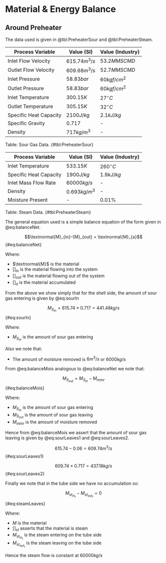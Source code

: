 # Material \& Energy Balance

## Around Preheater

The data used is given in @tbl:PreheaterSour and @tbl:PreheaterSteam.

| Process Variable       | Value  (SI)           | Value (Industry)     |
|------------------------|-----------------------|----------------------|
| Inlet Flow Velocity    | $615.74 \si{m^{3}/s}$ | $53.2 \si{MMSCMD}$   |
| Outlet Flow Velocity   | $609.68 \si{m^{3}/s}$ | $52.7 \si{MMSCMD}$   |
| Inlet Pressure         | $58.83 \si{bar}$      | $60 \si{kgf/cm^{2}}$ |
| Outlet Pressure        | $58.83 \si{bar}$      | $60 \si{kgf/cm^{2}}$ |
| Inlet Temperature      | $300.15 \si{K}$       | $27^{\circ}C$        |
| Outlet Temperature     | $305.15 \si{K}$       | $32^{\circ}C$        |
| Specific Heat Capacity | $2100 \si{J/kg}$      | $2.1\si{kJ/kg}$      |
| Specific Gravity       | $0.717$               | -                    |
| Density                | $717 \si{kg/m^{3}}$   | -                    |
Table: Sour Gas Data. {#tbl:PreheaterSour}

| Process Variable       | Value  (SI)           | Value (Industry)    |
|------------------------|-----------------------|---------------------|
| Inlet Temperature      | $533.15 \si{K}$       | $260^{\circ}C$ |
| Specific Heat Capacity | $1900 \si{J/kg}$      | $1.9\si{kJ/kg}$     |
| Inlet Mass Flow Rate   | $60000 \si{kg/s}$     | -                   |
| Density                | $0.693 \si{kg/m^{3}}$ | -                   |
| Moisture Present       | -                     | $0.01\%$            |
Table: Steam Data. {#tbl:PreheaterSteam}

The general equation used is a simple balance equation of the form given in
@eq:balanceNet.

$$\textnormal{M}_{in}-{M}_{out} = \textnormal{M}_{a}$${#eq:balanceNet}

Where:

* $\textnormal{M}$ is the material
* $[]_{in}$ is the material flowing into the system
* $[]_{out}$ is the material flowing out of the system
* $[]_{a}$ is the material accumulated

From the above we show simply that for the shell side, the amount of sour gas
entering is given by @eq:sourIn

$$M_{S_{in}}=615.74 \times 0.717 = 441.48 \si{kg/s} $${#eq:sourIn}

Where: 

* $M_{S_{in}}$ is the amount of sour gas entering

Also we note that:

* The amount of moisture removed is $6\si{m^{3}/s}$ or $6000\si{kg/s}$

From @eq:balanceMois analogous to @eq:balanceNet we note that: 

$$ M_{S_{out}}=M_{S_{in}} - M_{mmr} $${#eq:balanceMois}

Where:

* $M_{S_{in}}$ is the amount of sour gas entering
* $M_{S_{out}}$ is the amount of sour gas leaving
* $M_{mmr}$ is the amount of moisture removed

Hence from @eq:balanceMois we assert that the amount of sour gas leaving is
given by @eq:sourLeaves1 and @eq:sourLeaves2.

$$615.74-0.06=609.74\si{m^3/s}$${#eq:sourLeaves1}

$$609.74\times 0.717 = 437.18\si{kg/s}$${#eq:sourLeaves2}

Finally we note that in the tube side we have no accumulation so:

$$M_{st_{in_{t}}}-M_{st_{out_{t}}}=0 $${#eq:steamLeaves}

Where:

* $M$ is the material
* $[]_{st}$ asserts that the material is steam
* $M_{st_{in_{t}}}$ is the steam entering on the tube side
* $M_{st_{out_{t}}}$ is the steam leaving on the tube side

Hence the steam flow is constant at $60000 \si{kg/s}$


